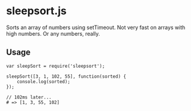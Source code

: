 # sleepsort.js

Sorts an array of numbers using setTimeout. Not very fast on arrays with high numbers. Or any numbers, really.

## Usage

	var sleepSort = require('sleepsort');

	sleepSort([3, 1, 102, 55], function(sorted) {
		console.log(sorted);
	});

	// 102ms later...
	# => [1, 3, 55, 102]